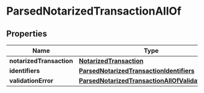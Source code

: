 

# ParsedNotarizedTransactionAllOf


## Properties

| Name | Type | Description | Notes |
|------------ | ------------- | ------------- | -------------|
|**notarizedTransaction** | [**NotarizedTransaction**](NotarizedTransaction.md) |  |  [optional] |
|**identifiers** | [**ParsedNotarizedTransactionIdentifiers**](ParsedNotarizedTransactionIdentifiers.md) |  |  |
|**validationError** | [**ParsedNotarizedTransactionAllOfValidationError**](ParsedNotarizedTransactionAllOfValidationError.md) |  |  [optional] |



